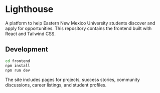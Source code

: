 # Lighthouse

A platform to help Eastern New Mexico University students discover and apply for opportunities. This repository contains the frontend built with React and Tailwind CSS.

## Development

```bash
cd frontend
npm install
npm run dev
```

The site includes pages for projects, success stories, community discussions, career listings, and student profiles.
